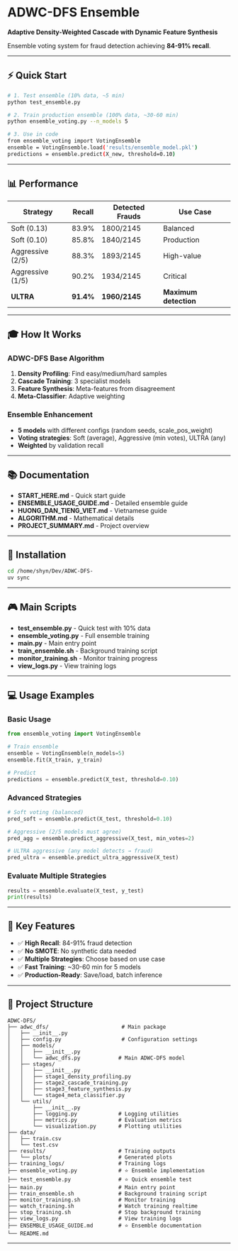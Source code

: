 # ADWC-DFS Ensemble

**Adaptive Density-Weighted Cascade with Dynamic Feature Synthesis**

Ensemble voting system for fraud detection achieving **84-91% recall**.

---

## ⚡ Quick Start

```bash
# 1. Test ensemble (10% data, ~5 min)
python test_ensemble.py

# 2. Train production ensemble (100% data, ~30-60 min)
python ensemble_voting.py --n_models 5

# 3. Use in code
from ensemble_voting import VotingEnsemble
ensemble = VotingEnsemble.load('results/ensemble_model.pkl')
predictions = ensemble.predict(X_new, threshold=0.10)
```

---

## 📊 Performance

| Strategy | Recall | Detected Frauds | Use Case |
|----------|--------|-----------------|----------|
| Soft (0.13) | 83.9% | 1800/2145 | Balanced |
| Soft (0.10) | 85.8% | 1840/2145 | Production |
| Aggressive (2/5) | 88.3% | 1893/2145 | High-value |
| Aggressive (1/5) | 90.2% | 1934/2145 | Critical |
| **ULTRA** | **91.4%** | **1960/2145** | **Maximum detection** |

---

## 🎓 How It Works

### ADWC-DFS Base Algorithm
1. **Density Profiling**: Find easy/medium/hard samples
2. **Cascade Training**: 3 specialist models
3. **Feature Synthesis**: Meta-features from disagreement
4. **Meta-Classifier**: Adaptive weighting

### Ensemble Enhancement
- **5 models** with different configs (random seeds, scale_pos_weight)
- **Voting strategies**: Soft (average), Aggressive (min votes), ULTRA (any)
- **Weighted** by validation recall

---

## 📚 Documentation

- **START_HERE.md** - Quick start guide
- **ENSEMBLE_USAGE_GUIDE.md** - Detailed ensemble guide
- **HUONG_DAN_TIENG_VIET.md** - Vietnamese guide
- **ALGORITHM.md** - Mathematical details
- **PROJECT_SUMMARY.md** - Project overview

---

## 🚀 Installation

```bash
cd /home/shyn/Dev/ADWC-DFS-
uv sync
```

---

## 🎮 Main Scripts

- **test_ensemble.py** - Quick test with 10% data
- **ensemble_voting.py** - Full ensemble training
- **main.py** - Main entry point
- **train_ensemble.sh** - Background training script
- **monitor_training.sh** - Monitor training progress
- **view_logs.py** - View training logs

---

## 💻 Usage Examples

### Basic Usage
```python
from ensemble_voting import VotingEnsemble

# Train ensemble
ensemble = VotingEnsemble(n_models=5)
ensemble.fit(X_train, y_train)

# Predict
predictions = ensemble.predict(X_test, threshold=0.10)
```

### Advanced Strategies
```python
# Soft voting (balanced)
pred_soft = ensemble.predict(X_test, threshold=0.10)

# Aggressive (2/5 models must agree)
pred_agg = ensemble.predict_aggressive(X_test, min_votes=2)

# ULTRA aggressive (any model detects → fraud)
pred_ultra = ensemble.predict_ultra_aggressive(X_test)
```

### Evaluate Multiple Strategies
```python
results = ensemble.evaluate(X_test, y_test)
print(results)
```

---

## 🎯 Key Features

- ✅ **High Recall**: 84-91% fraud detection
- ✅ **No SMOTE**: No synthetic data needed
- ✅ **Multiple Strategies**: Choose based on use case
- ✅ **Fast Training**: ~30-60 min for 5 models
- ✅ **Production-Ready**: Save/load, batch inference

---

## 📁 Project Structure
```
ADWC-DFS/
├── adwc_dfs/                       # Main package
│   ├── __init__.py
│   ├── config.py                   # Configuration settings
│   ├── models/
│   │   ├── __init__.py
│   │   └── adwc_dfs.py            # Main ADWC-DFS model
│   ├── stages/
│   │   ├── __init__.py
│   │   ├── stage1_density_profiling.py
│   │   ├── stage2_cascade_training.py
│   │   ├── stage3_feature_synthesis.py
│   │   └── stage4_meta_classifier.py
│   └── utils/
│       ├── __init__.py
│       ├── logging.py             # Logging utilities
│       ├── metrics.py             # Evaluation metrics
│       └── visualization.py       # Plotting utilities
├── data/
│   ├── train.csv
│   └── test.csv
├── results/                       # Training outputs
│   └── plots/                     # Generated plots
├── training_logs/                 # Training logs
├── ensemble_voting.py             # ⭐ Ensemble implementation
├── test_ensemble.py               # ⭐ Quick ensemble test
├── main.py                        # Main entry point
├── train_ensemble.sh              # Background training script
├── monitor_training.sh            # Monitor training
├── watch_training.sh              # Watch training realtime
├── stop_training.sh               # Stop background training
├── view_logs.py                   # View training logs
├── ENSEMBLE_USAGE_GUIDE.md        # ⭐ Ensemble documentation
└── README.md
```

---

